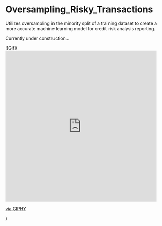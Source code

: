 # Oversampling_Risky_Transactions
Utilizes oversampling in the minority split of a training dataset to create a more accurate machine learning model for credit risk analysis reporting.

Currently under construction...

![Gif](<iframe src="https://giphy.com/embed/ToMjGpz63CcxpN235OE" width="480" height="480" frameBorder="0" class="giphy-embed" allowFullScreen></iframe><p><a href="https://giphy.com/gifs/therocketpanda-animation-loop-hammer-ToMjGpz63CcxpN235OE">via GIPHY</a></p>)
